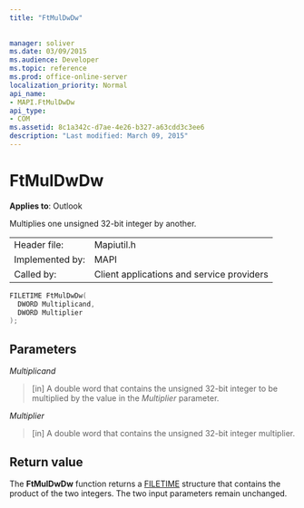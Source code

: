 ```yaml
---
title: "FtMulDwDw"
 
 
manager: soliver
ms.date: 03/09/2015
ms.audience: Developer
ms.topic: reference
ms.prod: office-online-server
localization_priority: Normal
api_name:
- MAPI.FtMulDwDw
api_type:
- COM
ms.assetid: 8c1a342c-d7ae-4e26-b327-a63cdd3c3ee6
description: "Last modified: March 09, 2015"
---
```


# FtMulDwDw

  
  
**Applies to**: Outlook 
  
Multiplies one unsigned 32-bit integer by another.
  
|||
|:-----|:-----|
|Header file:  <br/> |Mapiutil.h  <br/> |
|Implemented by:  <br/> |MAPI  <br/> |
|Called by:  <br/> |Client applications and service providers  <br/> |
   
```cpp
FILETIME FtMulDwDw(
  DWORD Multiplicand,
  DWORD Multiplier
);
```

## Parameters

 _Multiplicand_
  
> [in] A double word that contains the unsigned 32-bit integer to be multiplied by the value in the  _Multiplier_ parameter. 
    
 _Multiplier_
  
> [in] A double word that contains the unsigned 32-bit integer multiplier.
    
## Return value

The **FtMulDwDw** function returns a [FILETIME](filetime.md) structure that contains the product of the two integers. The two input parameters remain unchanged. 
  

